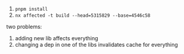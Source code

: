 1. `pnpm install`
2. `nx affected -t build --head=5315829 --base=4546c58`


two problems:
1. adding new lib affects everything
2. changing a dep in one of the libs invalidates cache for everything